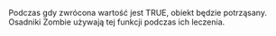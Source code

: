 Podczas gdy zwrócona wartość jest TRUE, obiekt będzie potrząsany. Osadniki Zombie używają tej funkcji podczas ich leczenia.